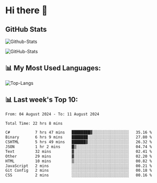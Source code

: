 # Hi there 👋

## GitHub Stats
![Github-Stats](https://github-readme-stats-sigma-five.vercel.app/api?username=ltorson&show_icons=true&theme=radical&count_private=true)

![GitHub-Stats](https://github-readme-stats.vercel.app/api/wakatime?username=LeeTorson&theme=synthwave&size_weight=0.5&count_weight=0.5&title_color=36F9F6&langs_count=10&count_private=true)

## 📊 My Most Used Languages:
![Top-Langs](https://github-readme-stats-sigma-five.vercel.app/api/top-langs/?username=LTorson&layout=compact&langs_count=10)


## 📊 Last week's Top 10:
<!--START_SECTION:waka-->

```txt
From: 04 August 2024 - To: 11 August 2024

Total Time: 22 hrs 8 mins

C#           7 hrs 47 mins   ████████▓░░░░░░░░░░░░░░░░   35.16 %
Binary       6 hrs 9 mins    ███████░░░░░░░░░░░░░░░░░░   27.80 %
CSHTML       5 hrs 49 mins   ██████▓░░░░░░░░░░░░░░░░░░   26.32 %
JSON         1 hr 2 mins     █▒░░░░░░░░░░░░░░░░░░░░░░░   04.74 %
Text         32 mins         ▓░░░░░░░░░░░░░░░░░░░░░░░░   02.41 %
Other        29 mins         ▓░░░░░░░░░░░░░░░░░░░░░░░░   02.20 %
HTML         10 mins         ▒░░░░░░░░░░░░░░░░░░░░░░░░   00.82 %
JavaScript   2 mins          ░░░░░░░░░░░░░░░░░░░░░░░░░   00.21 %
Git Config   2 mins          ░░░░░░░░░░░░░░░░░░░░░░░░░   00.18 %
CSS          2 mins          ░░░░░░░░░░░░░░░░░░░░░░░░░   00.16 %
```

<!--END_SECTION:waka-->
